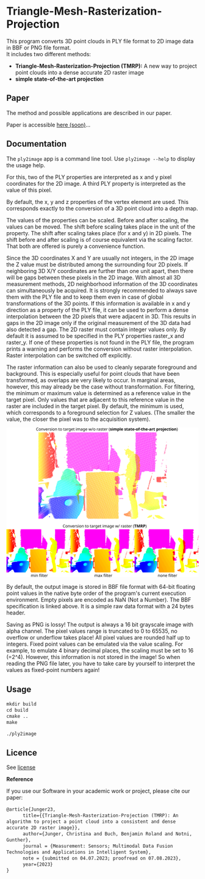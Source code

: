 # Triangle-Mesh-Rasterization-Projection

This program converts 3D point clouds in PLY file format to 2D image data in BBF or PNG file format.<br>
It includes two different methods:
- **Triangle-Mesh-Rasterization-Projection (TMRP):** A new way to project point clouds into a dense accurate 2D raster image
- **simple state-of-the-art projection**

## Paper

The method and possible applications are described in our paper.<br>

Paper is accessible [here (soon)]()...

## Documentation

The `ply2image` app is a command line tool. Use `ply2image --help` to display the usage help.

For this, two of the PLY properties are interpreted as x and y pixel coordinates for the 2D image. A third PLY property is interpreted as the value of this pixel.

By default, the x, y and z properties of the vertex element are used. This corresponds exactly to the conversion of a 3D point cloud into a depth map.

The values of the properties can be scaled. Before and after scaling, the values can be moved. The shift before scaling takes place in the unit of the property. The shift after scaling takes place (for x and y) in 2D pixels. The shift before and after scaling is of course equivalent via the scaling factor. That both are offered is purely a convenience function.

Since the 3D coordinates X and Y are usually not integers, in the 2D image the Z value must be distributed among the surrounding four 2D pixels. If neighboring 3D X/Y coordinates are further than one unit apart, then there will be gaps between these pixels in the 2D image. With almost all 3D measurement methods, 2D neighborhood information of the 3D coordinates can simultaneously be acquired. It is strongly recommended to always save them with the PLY file and to keep them even in case of global transformations of the 3D points. If this information is available in x and y direction as a property of the PLY file, it can be used to perform a dense interpolation between the 2D pixels that were adjacent in 3D. This results in gaps in the 2D image only if the original measurement of the 3D data had also detected a gap. The 2D raster must contain integer values only. By default it is assumed to be specified in the PLY properties raster_x and raster_y. If one of these properties is not found in the PLY file, the program prints a warning and performs the conversion without raster interpolation. Raster interpolation can be switched off explicitly.

The raster information can also be used to cleanly separate foreground and background. This is especially useful for point clouds that have been transformed, as overlaps are very likely to occur. In marginal areas, however, this may already be the case without transformation. For filtering, the minimum or maximum value is determined as a reference value in the target pixel. Only values that are adjacent to this reference value in the raster are included in the target pixel. By default, the minimum is used, which corresponds to a foreground selection for Z values. (The smaller the value, the closer the pixel was to the acquisition system).

![conversions with no/raster and raster filters](doc/image/results_example.svg)

By default, the output image is stored in BBF file format with 64-bit floating point values in the native byte order of the program's current execution environment. Empty pixels are encoded as NaN (Not a Number). The BBF specification is linked above. It is a simple raw data format with a 24 bytes header.

Saving as PNG is lossy! The output is always a 16 bit grayscale image with alpha channel. The pixel values range is truncated to 0 to 65535, no overflow or underflow takes place! All pixel values are rounded half up to integers. Fixed point values can be emulated via the value scaling. For example, to emulate 4 binary decimal places, the scaling must be set to 16 (=2^4). However, this information is not stored in the image! So when reading the PNG file later, you have to take care by yourself to interpret the values as fixed-point numbers again!

## Usage

```
mkdir build
cd build
cmake ..
make
```

```
./ply2image
```

## Licence

See [license](LICENSE.txt)

**Reference**

If you use our Software in your academic work or project, please cite our paper:

```
@article{Junger23,
      title={{Triangle-Mesh-Rasterization-Projection (TMRP): An algorithm to project a point cloud into a consistent and dense accurate 2D raster image}},
      author={Junger, Christina and Buch, Benjamin Roland and Notni, Gunther},
      journal = {Measurement: Sensors; Multimodal Data Fusion Technologies and Applications in Intelligent System},
      note = {submitted on 04.07.2023; proofread on 07.08.2023},
      year={2023}
}
```
